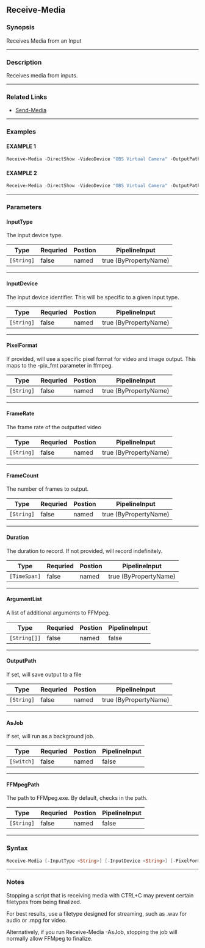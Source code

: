 
Receive-Media
-------------
### Synopsis
Receives Media from an Input

---
### Description

Receives media from inputs.

---
### Related Links
* [Send-Media](Send-Media.md)
---
### Examples
#### EXAMPLE 1
```PowerShell
Receive-Media -DirectShow -VideoDevice "OBS Virtual Camera" -OutputPath .\Desktop.mpg
```

#### EXAMPLE 2
```PowerShell
Receive-Media -DirectShow -VideoDevice "OBS Virtual Camera" -OutputPath .\Desktop.mkv -AsJob
```

---
### Parameters
#### **InputType**

The input device type.



|Type          |Requried|Postion|PipelineInput        |
|--------------|--------|-------|---------------------|
|```[String]```|false   |named  |true (ByPropertyName)|
---
#### **InputDevice**

The input device identifier.  This will be specific to a given input type.



|Type          |Requried|Postion|PipelineInput        |
|--------------|--------|-------|---------------------|
|```[String]```|false   |named  |true (ByPropertyName)|
---
#### **PixelFormat**

If provided, will use a specific pixel format for video and image output.  This maps to the -pix_fmt parameter in ffmpeg.



|Type          |Requried|Postion|PipelineInput        |
|--------------|--------|-------|---------------------|
|```[String]```|false   |named  |true (ByPropertyName)|
---
#### **FrameRate**

The frame rate of the outputted video



|Type          |Requried|Postion|PipelineInput        |
|--------------|--------|-------|---------------------|
|```[String]```|false   |named  |true (ByPropertyName)|
---
#### **FrameCount**

The number of frames to output.



|Type          |Requried|Postion|PipelineInput        |
|--------------|--------|-------|---------------------|
|```[String]```|false   |named  |true (ByPropertyName)|
---
#### **Duration**

The duration to record.  If not provided, will record indefinitely.



|Type            |Requried|Postion|PipelineInput        |
|----------------|--------|-------|---------------------|
|```[TimeSpan]```|false   |named  |true (ByPropertyName)|
---
#### **ArgumentList**

A list of additional arguments to FFMpeg.



|Type            |Requried|Postion|PipelineInput|
|----------------|--------|-------|-------------|
|```[String[]]```|false   |named  |false        |
---
#### **OutputPath**

If set, will save output to a file



|Type          |Requried|Postion|PipelineInput        |
|--------------|--------|-------|---------------------|
|```[String]```|false   |named  |true (ByPropertyName)|
---
#### **AsJob**

If set, will run as a background job.



|Type          |Requried|Postion|PipelineInput|
|--------------|--------|-------|-------------|
|```[Switch]```|false   |named  |false        |
---
#### **FFMpegPath**

The path to FFMpeg.exe.  By default, checks in the path.



|Type          |Requried|Postion|PipelineInput|
|--------------|--------|-------|-------------|
|```[String]```|false   |named  |false        |
---
### Syntax
```PowerShell
Receive-Media [-InputType <String>] [-InputDevice <String>] [-PixelFormat <String>] [-FrameRate <String>] [-FrameCount <String>] [-Duration <TimeSpan>] [-ArgumentList <String[]>] [-OutputPath <String>] [-AsJob] [-FFMpegPath <String>] [<CommonParameters>]
```
---
### Notes
Stopping a script that is receiving media with CTRL+C may prevent certain filetypes from being finalized.

For best results, use a filetype designed for streaming, such as .wav for audio or .mpg for video.

Alternatively, if you run Receive-Media -AsJob, stopping the job will normally allow FFMpeg to finalize.



